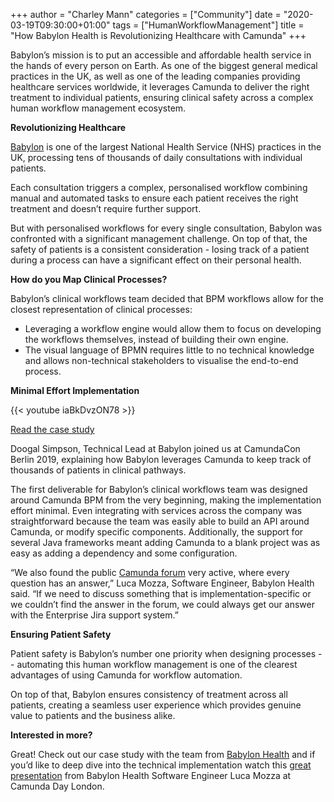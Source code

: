 +++
author = "Charley Mann"
categories = ["Community"]
date = "2020-03-19T09:30:00+01:00"
tags = ["HumanWorkflowManagement"]
title = "How Babylon Health is Revolutionizing Healthcare with Camunda"
+++

Babylon’s mission is to put an accessible and affordable health service in the hands of every person on Earth. As one of the biggest general medical practices in the UK, as well as one of the leading companies providing healthcare services worldwide, it leverages Camunda to deliver the right treatment to individual patients, ensuring clinical safety across a complex human workflow management ecosystem.

<!--more-->

__Revolutionizing Healthcare__

[Babylon](https://www.babylonhealth.com/) is one of the largest National Health Service (NHS) practices in the UK, processing tens of thousands of daily consultations with individual patients.

Each consultation triggers a complex, personalised workflow combining manual and automated tasks to ensure each patient receives the right treatment and doesn’t require further support.

But with personalised workflows for every single consultation, Babylon was confronted with a significant management challenge. On top of that, the safety of patients is a consistent consideration - losing track of a patient during a process can have a significant effect on their personal health.

__How do you Map Clinical Processes?__

Babylon’s clinical workflows team decided that BPM workflows allow for the closest representation of clinical processes:

- Leveraging a workflow engine would allow them to focus on developing the workflows themselves, instead of building their own engine.
- The visual language of BPMN requires little to no technical knowledge and allows non-technical stakeholders to visualise the end-to-end process.


__Minimal Effort Implementation__

{{< youtube iaBkDvzON78 >}}

[Read the case study](https://camunda.com/case-studies/babylon-health/)

Doogal Simpson, Technical Lead at Babylon joined us at CamundaCon Berlin 2019, explaining how Babylon leverages Camunda to keep track of thousands of patients in clinical pathways.

The first deliverable for Babylon’s clinical workflows team was designed around Camunda BPM from the very beginning, making the implementation effort minimal. Even integrating with services across the company was straightforward because the team was easily able to build an API around Camunda, or modify specific components. Additionally, the support for several Java frameworks meant adding Camunda to a blank project was as easy as adding a dependency and some configuration.

“We also found the public [Camunda forum](https://forum.camunda.org/) very active, where every question has an answer,” Luca Mozza, Software Engineer, Babylon Health said. “If we need to discuss something that is implementation-specific or we couldn’t find the answer in the forum, we could always get our answer with the Enterprise Jira support system.”

__Ensuring Patient Safety__

Patient safety is Babylon’s number one priority when designing processes --  automating this human workflow management is one of the clearest advantages of using Camunda for workflow automation.

On top of that, Babylon ensures consistency of treatment across all patients, creating a seamless user experience which provides genuine value to patients and the business alike.

__Interested in more?__

Great! Check out our case study with the team from [Babylon Health](https://camunda.com/case-studies/babylon-health/) and if you’d like to deep dive into the technical implementation watch this [great presentation](https://www.youtube.com/watch?v=m9U-W5wdO30) from Babylon Health Software Engineer Luca Mozza at Camunda Day London.
